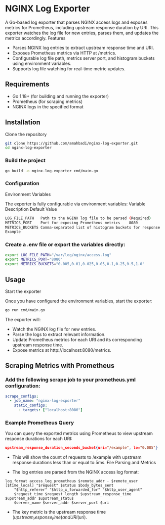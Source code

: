 # NGINX Log Exporter

A Go-based log exporter that parses NGINX access logs and exposes metrics for Prometheus, including upstream response duration by URI. This exporter watches the log file for new entries, parses them, and updates the metrics accordingly.
Features

- Parses NGINX log entries to extract upstream response time and URI.
- Exposes Prometheus metrics via HTTP at /metrics.
- Configurable log file path, metrics server port, and histogram buckets using environment variables.
- Supports log file watching for real-time metric updates.

## Requirements

- Go 1.18+ (for building and running the exporter)
- Prometheus (for scraping metrics)
- NGINX logs in the specified format

## Installation
Clone the repository

```bash
git clone https://github.com/amahbadi/nginx-log-exporter.git
cd nginx-log-exporter
```
### Build the project

```bash
go build -o nginx-log-exporter cmd/main.go
```

### Configuration
Environment Variables

The exporter is fully configurable via environment variables:
Variable	Description	Default Value

```bash
LOG_FILE_PATH	Path to the NGINX log file to be parsed	(Required)
METRICS_PORT	Port for exposing Prometheus metrics	8080
METRICS_BUCKETS	Comma-separated list of histogram buckets for response times	0.005,0.01,0.025,0.05,0.1,0.25,0.5,1.0
Example
```

### Create a .env file or export the variables directly:

```bash
export LOG_FILE_PATH="/var/log/nginx/access.log"
export METRICS_PORT="8080"
export METRICS_BUCKETS="0.005,0.01,0.025,0.05,0.1,0.25,0.5,1.0"
```
## Usage
Start the exporter

Once you have configured the environment variables, start the exporter:

```bash
go run cmd/main.go
```

The exporter will:

- Watch the NGINX log file for new entries.
- Parse the logs to extract relevant information.
- Update Prometheus metrics for each URI and its corresponding upstream response time.
- Expose metrics at http://localhost:8080/metrics.

## Scraping Metrics with Prometheus

### Add the following scrape job to your prometheus.yml configuration:

```yaml
scrape_configs:
  - job_name: "nginx-log-exporter"
    static_configs:
      - targets: ["localhost:8080"]
```

### Example Prometheus Query

You can query the exported metrics using Prometheus to view upstream response durations for each URI:

```json
upstream_response_duration_seconds_bucket{uri="/example", le="0.005"}
```

- This will show the count of requests to /example with upstream response durations less than or equal to 5ms.
File Parsing and Metrics

- The log entries are parsed from the NGINX access log format:

```nginx
log_format access_log_prometheus $remote_addr - $remote_user [$time_local] "$request" $status $body_bytes_sent
    "$http_referer" "$http_x_forwarded_for" "$http_user_agent"
    $request_time $request_length $upstream_response_time $upstream_addr $upstream_status
    $server_name $server_addr $server_port $uri
```
- The key metric is the upstream response time ($upstream_response_time) and URI ($uri).
